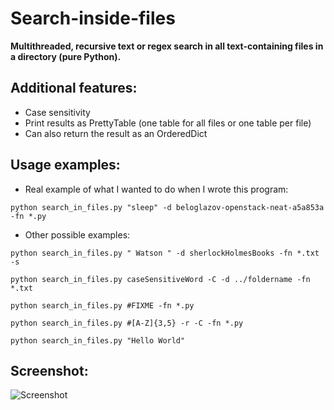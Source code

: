 # Search-inside-files
**Multithreaded, recursive text or regex search in all text-containing files in a directory (pure Python).**


## Additional features:

* Case sensitivity
* Print results as PrettyTable (one table for all files or one table per file)
* Can also return the result as an OrderedDict 
    

## Usage examples: 

  - Real example of what I wanted to do when I wrote this program: 

  `python search_in_files.py "sleep" -d beloglazov-openstack-neat-a5a853a -fn *.py`

  - Other possible examples:

  `python search_in_files.py " Watson " -d sherlockHolmesBooks -fn *.txt -s`
  
  `python search_in_files.py caseSensitiveWord -C -d ../foldername -fn *.txt`
  
  `python search_in_files.py #FIXME -fn *.py`
  
  `python search_in_files.py #[A-Z]{3,5} -r -C -fn *.py`
  
  `python search_in_files.py "Hello World"`
  
## Screenshot:
![Screenshot](https://raw.githubusercontent.com/nperezzz/Search-inside-files/master/screenshot_search_in_files.PNG)

